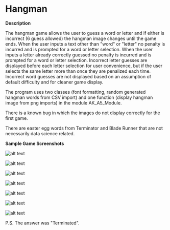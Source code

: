 # Hangman

**Description**

The hangman game allows the user to guess a word or letter and if either is incorrect (6 guess allowed) the hangman image changes until the game ends. When the user inputs a text other than "word" or "letter" no penalty is incurred and is prompted for a word or letter selection. When the user inputs a letter already correctly guessed no penalty is incurred and is prompted for a word or letter selection. Incorrect letter guesses are displayed before each letter selection for user convenience, but if the user selects the same letter more than once they are penalized each time. Incorrect word guesses are not displayed based on an assumption of default difficulty and for cleaner game display. 

The program uses two classes (font formatting, random generated hangman words from CSV import) and one function (display hangman image from png imports) in the module AK_A5_Module.

There is a known bug in which the images do not display correctly for the first game. 

There are easter egg words from Terminator and Blade Runner that are not necessarily data science related. 

**Sample Game Screenshots**

![alt text](https://github.com/aaronmkwong/Python-Hangman-Game/blob/main/Images/Game_Screen.JPG)

![alt text](https://github.com/aaronmkwong/Python-Hangman-Game/blob/main/Images/Game_Screen_1.JPG)

![alt text](https://github.com/aaronmkwong/Python-Hangman-Game/blob/main/Images/Game_Screen_2.JPG)

![alt text](https://github.com/aaronmkwong/Python-Hangman-Game/blob/main/Images/Game_Screen_3.JPG)

![alt text](https://github.com/aaronmkwong/Python-Hangman-Game/blob/main/Images/Game_Screen_4.JPG)

![alt text](https://github.com/aaronmkwong/Python-Hangman-Game/blob/main/Images/Game_Screen_5.JPG)

![alt text](https://github.com/aaronmkwong/Python-Hangman-Game/blob/main/Images/Game_Screen_6.JPG)

P.S. The answer was "Terminated".
